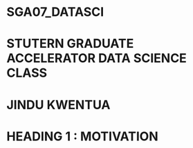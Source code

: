 # SGA07_DATASCI
# STUTERN GRADUATE ACCELERATOR DATA SCIENCE CLASS
# JINDU KWENTUA
# HEADING 1 : MOTIVATION
